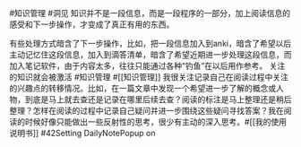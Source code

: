 #知识管理 #洞见 知识并不是一段信息，而是一段程序的一部分，加上阅读信息的感受和下一步操作，才变成了真正有用的东西。

有些处理方式暗含了下一步操作，比如，把一段信息加入到anki，暗含了希望以后主动记忆住这段信息，加入到滴答清单，暗含了希望近期进一步处理这段信息，而加入笔记软件，由于内容太多，往往只能通过各种“钓鱼”在以后用作参考。
关注的知识就会被激活 #知识管理
#[[知识管理]] 我很关注记录自己在阅读过程中关注的兴趣点的转移情况。比如，在一篇文章中发现一个希望进一步了解的概念或人物，到底是马上就去查还是记录在哪里后续去查？阅读的标注是马上整理还是稍后整理？怎样在阅读的过程中记录自己疑问并进一步围绕这些疑问寻找答案？我在阅读的时候好像只能做出一些反射性的思考，很少有主动的深入思考。#[[我的使用说明书]] 
#42Setting DailyNotePopup on
